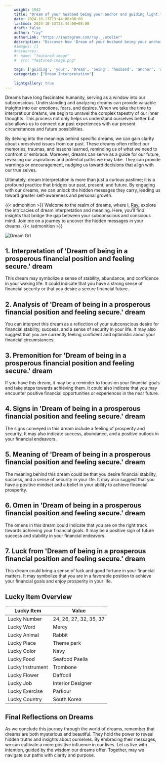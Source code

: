 ```yaml
---
    weight: 1942
    title: "Dream of your husband being your anchor and guiding light."  # Assuming 'title' column exists
    date: 2024-10-13T23:44:00+08:00
    lastmod: 2024-10-13T23:44:00+08:00
    draft: false
    author: "ray"
    authorLink: "https://instagram.com/ray._.atelier"
    description: "Discover how 'Dream of your husband being your anchor and guiding light.' can interpret your future and uncover its significant meanings in your life."
    #images: []
    #resources:
    #- name: "featured-image"
    #  src: "featured-image.png"
    
    tags: ['guiding', 'your', 'Dream', 'being', 'husband', 'anchor', 'and', 'light.', 'of']
    categories: ["Dream Interpretation"]
    
    lightgallery: true
---
```

    
Dreams have long fascinated humanity, serving as a window into our subconscious. Understanding and analyzing dreams can provide valuable insights into our emotions, fears, and desires. When we take the time to interpret our dreams, we begin to unravel the complex tapestry of our inner thoughts. This process not only helps us understand ourselves better but also allows us to connect our past experiences with our present circumstances and future possibilities.

By delving into the meanings behind specific dreams, we can gain clarity about unresolved issues from our past. These dreams often reflect our memories, traumas, and lessons learned, reminding us of what we need to confront or embrace. Moreover, dreams can serve as a guide for our future, revealing our aspirations and potential paths we may take. They can provide warnings or encouragement, nudging us toward decisions that align with our true selves.

Ultimately, dream interpretation is more than just a curious pastime; it is a profound practice that bridges our past, present, and future. By engaging with our dreams, we can unlock the hidden messages they carry, leading us toward greater self-awareness and personal growth.

{{< admonition >}}
Welcome to the realm of dreams, where I, [Ray](https://instagram.com/ray._.atelier), explore the intricacies of dream interpretation and meaning. Here, you’ll find insights that bridge the gap between your subconscious and conscious mind. Join me on a journey to uncover the hidden messages in your dreams.
{{< /admonition >}}

![Dream Grl](https://cdn.pixabay.com/photo/2017/11/02/03/35/gothic-2910057_1280.jpg "Dream Grl")

## 1. Interpretation of 'Dream of being in a prosperous financial position and feeling secure.' dream
 This dream may symbolize a sense of stability, abundance, and confidence in your waking life. It could indicate that you have a strong sense of financial security or that you desire a secure financial future.

## 2. Analysis of 'Dream of being in a prosperous financial position and feeling secure.' dream
 You can interpret this dream as a reflection of your subconscious desire for financial stability, success, and a sense of security in your life. It may also suggest that you are currently feeling confident and optimistic about your financial circumstances.

## 3. Premonition for 'Dream of being in a prosperous financial position and feeling secure.' dream
 If you have this dream, it may be a reminder to focus on your financial goals and take steps towards achieving them. It could also indicate that you may encounter positive financial opportunities or experiences in the near future.

## 4. Signs in 'Dream of being in a prosperous financial position and feeling secure.' dream
 The signs conveyed in this dream include a feeling of prosperity and security. It may also indicate success, abundance, and a positive outlook in your financial endeavors.

## 5. Meaning of 'Dream of being in a prosperous financial position and feeling secure.' dream
 The meaning behind this dream could be that you desire financial stability, success, and a sense of security in your life. It may also suggest that you have a positive mindset and a belief in your ability to achieve financial prosperity.

## 6. Omen in 'Dream of being in a prosperous financial position and feeling secure.' dream
 The omens in this dream could indicate that you are on the right track towards achieving your financial goals. It may be a positive sign of future success and stability in your financial endeavors.

## 7. Luck from 'Dream of being in a prosperous financial position and feeling secure.' dream
 This dream could bring a sense of luck and good fortune in your financial matters. It may symbolize that you are in a favorable position to achieve your financial goals and enjoy prosperity in your life.

## Lucky Item Overview
| Lucky Item          | Value              |
|---------------|--------------------|
| Lucky Number        | 24, 26, 27, 32, 35, 37  |
| Lucky Word          | Mercy |
| Lucky Animal        | Rabbit |
| Lucky Place         | Theme park     |
| Lucky Color         | Navy     |
| Lucky Food          | Seafood Paella      |
| Lucky Instrument    | Trombone |
| Lucky Flower        | Daffodil    |
| Lucky Job           | Interior Designer       |
| Lucky Exercise      | Parkour  |
| Lucky Country       | South Korea    |


##  Final Reflections on Dreams

As we conclude this journey through the world of dreams, remember that dreams are both mysterious and beautiful. They hold the power to reveal hidden truths and insights about ourselves. By embracing their messages, we can cultivate a more positive influence in our lives. Let us live with intention, guided by the wisdom our dreams offer. Together, may we navigate our paths with clarity and purpose.

